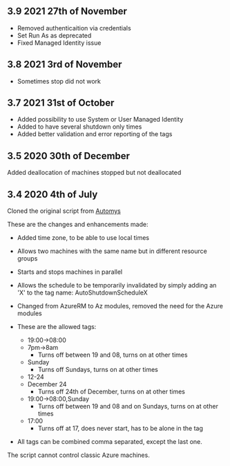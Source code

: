 ## 3.9 2021 27th of November
- Removed authenticaition via credentials
- Set Run As as deprecated
- Fixed Managed Identity issue

## 3.8 2021 3rd of November
- Sometimes stop did not work

## 3.7 2021 31st of October
- Added possibility to use System or User Managed Identity
- Added to have several shutdown only times
- Added better validation and error reporting of the tags

## 3.5 2020 30th of December
Added deallocation of machines stopped but not deallocated

## 3.4 2020 4th of July
Cloned the original script from [Automys](https://automys.com/library/asset/scheduled-virtual-machine-shutdown-startup-microsoft-azure)

These are the changes and enhancements made:
- Added time zone, to be able to use local times
- Allows two machines with the same name but in different resource groups
- Starts and stops machines in parallel
- Allows the schedule to be temporarily invalidated by simply adding an 'X' to the tag name: AutoShutdownScheduleX
- Changed from AzureRM to Az modules, removed the need for the Azure modules

- These are the allowed tags:
  - 19:00->08:00
  - 7pm->8am
    - Turns off between 19 and 08, turns on at other times
  - Sunday
    - Turns off Sundays, turns on at other times
  - 12-24
  - December 24
    - Turns off 24th of December, turns on at other times
  - 19:00->08:00,Sunday
    - Turns off between 19 and 08 and on Sundays, turns on at other times
  - 17:00
    - Turns off at 17, does never start, has to be alone in the tag
- All tags can be combined comma separated, except the last one.

The script cannot control classic Azure machines.
